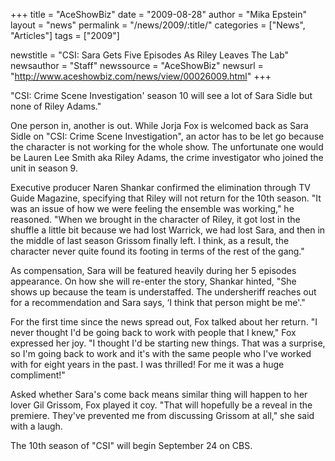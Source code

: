 +++
title = "AceShowBiz"
date = "2009-08-28"
author = "Mika Epstein"
layout = "news"
permalink = "/news/2009/:title/"
categories = ["News", "Articles"]
tags = ["2009"]

newstitle = "CSI: Sara Gets Five Episodes As Riley Leaves The Lab"
newsauthor = "Staff"
newssource = "AceShowBiz"
newsurl = "http://www.aceshowbiz.com/news/view/00026009.html"
+++

"CSI: Crime Scene Investigation' season 10 will see a lot of Sara Sidle but none of Riley Adams."

One person in, another is out. While Jorja Fox is welcomed back as Sara Sidle on "CSI: Crime Scene Investigation", an actor has to be let go because the character is not working for the whole show. The unfortunate one would be Lauren Lee Smith aka Riley Adams, the crime investigator who joined the unit in season 9.

Executive producer Naren Shankar confirmed the elimination through TV Guide Magazine, specifying that Riley will not return for the 10th season. "It was an issue of how we were feeling the ensemble was working," he reasoned. "When we brought in the character of Riley, it got lost in the shuffle a little bit because we had lost Warrick, we had lost Sara, and then in the middle of last season Grissom finally left. I think, as a result, the character never quite found its footing in terms of the rest of the gang."

As compensation, Sara will be featured heavily during her 5 episodes appearance. On how she will re-enter the story, Shankar hinted, "She shows up because the team is understaffed. The undersheriff reaches out for a recommendation and Sara says, &#8216;I think that person might be me'."

For the first time since the news spread out, Fox talked about her return. "I never thought I'd be going back to work with people that I knew," Fox expressed her joy. "I thought I'd be starting new things. That was a surprise, so I'm going back to work and it's with the same people who I've worked with for eight years in the past. I was thrilled! For me it was a huge compliment!"

Asked whether Sara's come back means similar thing will happen to her lover Gil Grissom, Fox played it coy. "That will hopefully be a reveal in the premiere. They've prevented me from discussing Grissom at all," she said with a laugh.

The 10th season of "CSI" will begin September 24 on CBS.  
